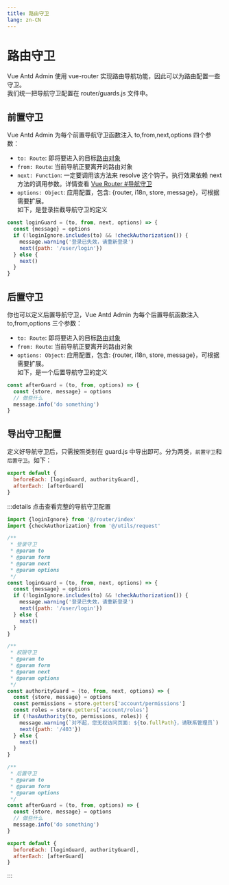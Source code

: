 ```yaml
---
title: 路由守卫
lang: zn-CN
---
```

# 路由守卫
Vue Antd Admin 使用 vue-router 实现路由导航功能，因此可以为路由配置一些守卫。  
我们统一把导航守卫配置在 router/guards.js 文件中。

## 前置守卫
Vue Antd Admin 为每个前置导航守卫函数注入 to,from,next,options 四个参数：
* `to: Route`: 即将要进入的目标[路由对象](https://router.vuejs.org/zh/api/#%E8%B7%AF%E7%94%B1%E5%AF%B9%E8%B1%A1)
* `from: Route`: 当前导航正要离开的路由对象
* `next: Function`: 一定要调用该方法来 resolve 这个钩子。执行效果依赖 next 方法的调用参数。详情查看 [Vue Router #导航守卫](https://router.vuejs.org/zh/guide/advanced/navigation-guards.html)
* `options: Object`: 应用配置，包含: {router, i18n, store, message}，可根据需要扩展。  
如下，是登录拦截导航守卫的定义
```js
const loginGuard = (to, from, next, options) => {
  const {message} = options
  if (!loginIgnore.includes(to) && !checkAuthorization()) {
    message.warning('登录已失效，请重新登录')
    next({path: '/user/login'})
  } else {
    next()
  }
}
```

## 后置守卫
你也可以定义后置导航守卫，Vue Antd Admin 为每个后置导航函数注入 to,from,options 三个参数：
* `to: Route`: 即将要进入的目标[路由对象](https://router.vuejs.org/zh/api/#%E8%B7%AF%E7%94%B1%E5%AF%B9%E8%B1%A1)
* `from: Route`: 当前导航正要离开的路由对象
* `options: Object`: 应用配置，包含: {router, i18n, store, message}，可根据需要扩展。  
如下，是一个后置导航守卫的定义
```js
const afterGuard = (to, from, options) => {
  const {store, message} = options
  // 做些什么
  message.info('do something')
}
```

## 导出守卫配置
定义好导航守卫后，只需按照类别在 guard.js 中导出即可。分为两类，`前置守卫`和`后置守卫`。如下：
```js
export default {
  beforeEach: [loginGuard, authorityGuard],
  afterEach: [afterGuard]
}
```

:::details 点击查看完整的导航守卫配置
```js
import {loginIgnore} from '@/router/index'
import {checkAuthorization} from '@/utils/request'

/**
 * 登录守卫
 * @param to
 * @param form
 * @param next
 * @param options
 */
const loginGuard = (to, from, next, options) => {
  const {message} = options
  if (!loginIgnore.includes(to) && !checkAuthorization()) {
    message.warning('登录已失效，请重新登录')
    next({path: '/user/login'})
  } else {
    next()
  }
}

/**
 * 权限守卫
 * @param to
 * @param form
 * @param next
 * @param options
 */
const authorityGuard = (to, from, next, options) => {
  const {store, message} = options
  const permissions = store.getters['account/permissions']
  const roles = store.getters['account/roles']
  if (!hasAuthority(to, permissions, roles)) {
    message.warning(`对不起，您无权访问页面: ${to.fullPath}，请联系管理员`)
    next({path: '/403'})
  } else {
    next()
  }
}

/**
 * 后置守卫
 * @param to
 * @param form
 * @param options
 */
const afterGuard = (to, from, options) => {
  const {store, message} = options
  // 做些什么
  message.info('do something')
}

export default {
  beforeEach: [loginGuard, authorityGuard],
  afterEach: [afterGuard]
}
```
:::

